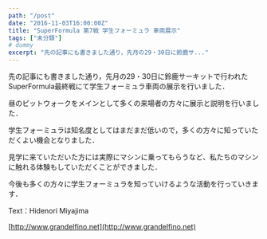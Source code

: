```yaml
---
path: "/post"
date: "2016-11-03T16:00:00Z"
title: "SuperFormula 第7戦 学生フォーミュラ 車両展示"
tags: ["未分類"]
# dummy
excerpt: "先の記事にも書きました通り，先月の29・30日に鈴鹿サ..."
---
```




[](03-1.jpg)

先の記事にも書きました通り，先月の29・30日に鈴鹿サーキットで行われたSuperFormula最終戦にて学生フォーミュラ車両の展示を行いました．

昼のピットウォークをメインとして多くの来場者の方々に展示と説明を行いました．

学生フォーミュラは知名度としてはまだまだ低いので，多くの方々に知っていただくよい機会となりました．

見学に来ていただいた方には実際にマシンに乗ってもらうなど、私たちのマシンに触れる体験もしていただくことができました．

今後も多くの方々に学生フォーミュラを知っていけるような活動を行っていきます．

Text：Hidenori Miyajima

[http://www.grandelfino.net](http://www.grandelfino.net)

